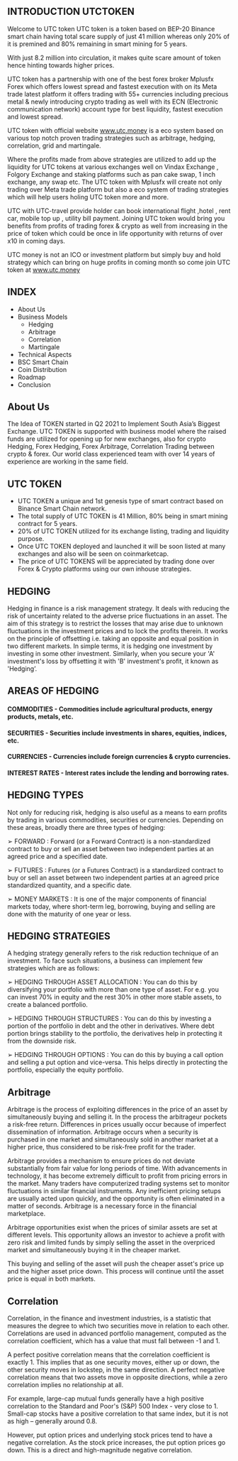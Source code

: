## INTRODUCTION UTCTOKEN
Welcome to UTC token
UTC token is a token based on BEP-20 Binance smart chain having total scare supply of just 41 million whereas only 20% of it is premined and 80% remaining in smart mining for 5 years.

With just 8.2 million into circulation, it makes quite scare amount of token hence hinting towards higher prices.

UTC token has a partnership with one of the best forex broker Mplusfx Forex which offers lowest spread and fastest execution with on its Meta trade latest platform it offers trading with 55+ currencies including precious metal & newly introducing crypto trading as well with its ECN (Electronic communication network) account type for best liquidity, fastest execution and lowest spread.

UTC token with official website www.utc.money is a eco system based on various top notch proven trading strategies such as arbitrage, hedging, correlation, grid and martingale.

Where the profits made from above strategies are utilized to add up the liquidity for UTC tokens at various exchanges well on Vindax Exchange , Folgory Exchange and staking platforms such as pan cake swap, 1 inch exchange, any swap etc.
The UTC token with Mplusfx will create not only trading over Meta trade platform but also a eco system of trading strategies which will help users holing UTC token more and more.

UTC with UTC-travel provide holder can book international flight ,hotel , rent car, mobile top up , utility bill payment.
Joining UTC token would bring you benefits from profits of trading forex & crypto as well from increasing in the price of token which could be once in life opportunity with returns of over x10 in coming days.

UTC money is not an ICO or investment platform but simply buy and hold strategy which can bring on huge profits in coming month so come join UTC token at www.utc.money


## INDEX

 - About Us
 - Business Models
    - Hedging
    - Arbitrage
    - Correlation
    - Martingale
 - Technical Aspects
 - BSC Smart Chain
 - Coin Distribution
 - Roadmap
 - Conclusion

## About Us

The Idea of TOKEN started in Q2 2021 to Implement South Asia’s
Biggest Exchange.
UTC TOKEN is supported with business model where the raised
funds are utilized for opening up for new exchanges, also for crypto
Hedging, Forex Hedging, Forex Arbitrage, Correlation Trading between
crypto & forex.
Our world class experienced team with over 14 years of experience
are working in the same field. 

## UTC TOKEN

- UTC TOKEN a unique and 1st genesis type of smart
contract based on Binance Smart Chain network.
- The total supply of UTC TOKEN is 41 Million, 80%
being in smart mining contract for 5 years.
- 20% of UTC TOKEN utilized for its exchange listing,
trading and liquidity purpose.
- Once UTC TOKEN deployed and launched it will be
soon listed at many exchanges and also will be seen
on coinmarketcap.
- The price of UTC TOKENS will be appreciated by
trading done over Forex & Crypto platforms using our
own inhouse strategies. 

## HEDGING

Hedging in finance is a risk management strategy. It deals with reducing the risk of uncertainty related
to the adverse price fluctuations in an asset.
The aim of this strategy is to restrict the losses that may arise due to unknown fluctuations in the
investment prices and to lock the profits therein. It works on the principle of offsetting i.e. taking an opposite
and equal position in two different markets. In simple terms, it is hedging one investment by investing in some
other investment.
Similarly, when you secure your 'A' investment's loss by offsetting it with 'B' investment's profit, it
known as 'Hedging’.

## AREAS OF HEDGING
 #### COMMODITIES - Commodities include agricultural products, energy products, metals, etc.
 #### SECURITIES - Securities include investments in shares, equities, indices, etc.
 #### CURRENCIES - Currencies include foreign currencies & crypto currencies.
 #### INTEREST RATES - Interest rates include the lending and borrowing rates.

## HEDGING TYPES
Not only for reducing risk, hedging is also useful as a means to earn profits by trading in various commodities, securities or
currencies. Depending on these areas, broadly there are three types of hedging:

➢ FORWARD : Forward (or a Forward Contract) is a non-standardized contract to buy or sell an asset between two independent
parties at an agreed price and a specified date.

➢ FUTURES : Futures (or a Futures Contract) is a standardized contract to buy or sell an asset between two independent parties at
an agreed price standardized quantity, and a specific date.

➢ MONEY MARKETS : It is one of the major components of financial markets today, where short-term leg, borrowing, buying and
selling are done with the maturity of one year or less.

## HEDGING STRATEGIES
A hedging strategy generally refers to the risk reduction technique of an investment. To face such situations, a business can
implement few strategies which are as follows:

➢ HEDGING THROUGH ASSET ALLOCATION : You can do this by diversifying your portfolio with more than one type of asset. For e.g.
you can invest 70% in equity and the rest 30% in other more stable assets, to create a balanced portfolio.

➢ HEDGING THROUGH STRUCTURES : You can do this by investing a portion of the portfolio in debt and the other in derivatives.
Where debt portion brings stability to the portfolio, the derivatives help in protecting it from the downside risk.

➢ HEDGING THROUGH OPTIONS : You can do this by buying a call option and selling a put option and vice-versa. This helps directly
in protecting the portfolio, especially the equity portfolio.

## Arbitrage
Arbitrage is the process of exploiting differences in the price of an asset by simultaneously buying and selling it. In the process the
arbitrageur pockets a risk-free return. Differences in prices usually occur because of imperfect dissemination of information.
Arbitrage occurs when a security is purchased in one market and simultaneously sold in another market at a higher price, thus
considered to be risk-free profit for the trader.

Arbitrage provides a mechanism to ensure prices do not deviate substantially from fair value for long periods of time. With
advancements in technology, it has become extremely difficult to profit from pricing errors in the market. Many traders have computerized
trading systems set to monitor fluctuations in similar financial instruments. Any inefficient pricing setups are usually acted upon quickly,
and the opportunity is often eliminated in a matter of seconds. Arbitrage is a necessary force in the financial marketplace.

Arbitrage opportunities exist when the prices of similar assets are set at different levels. This opportunity allows an investor to
achieve a profit with zero risk and limited funds by simply selling the asset in the overpriced market and simultaneously buying it in the
cheaper market.

This buying and selling of the asset will push the cheaper asset's price up and the higher asset price down. This process will
continue until the asset price is equal in both markets.

## Correlation
Correlation, in the finance and investment industries, is a statistic that measures the degree to which two securities
move in relation to each other. Correlations are used in advanced portfolio management, computed as the correlation
coefficient, which has a value that must fall between -1 and 1.

A perfect positive correlation means that the correlation coefficient is exactly 1. This implies that as one security
moves, either up or down, the other security moves in lockstep, in the same direction. A perfect negative correlation means
that two assets move in opposite directions, while a zero correlation implies no relationship at all.

For example, large-cap mutual funds generally have a high positive correlation to the Standard and Poor's (S&P) 500
Index - very close to 1. Small-cap stocks have a positive correlation to that same index, but it is not as high – generally around
0.8.

However, put option prices and underlying stock prices tend to have a negative correlation. As the stock price
increases, the put option prices go down. This is a direct and high-magnitude negative correlation.
